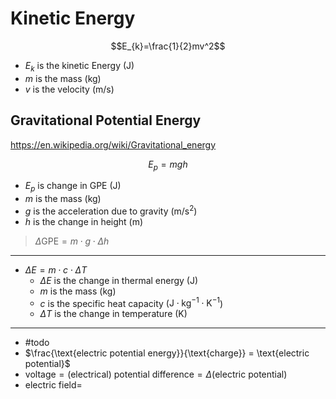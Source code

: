 # Kinetic Energy

$$E_{k}=\frac{1}{2}mv^2$$

- $E_{k}$ is the kinetic Energy ($\mathsf{J}$)
- $m$ is the mass ($\mathsf{kg}$)
- $v$ is the velocity ($\mathsf{m/s}$)


## Gravitational Potential Energy

https://en.wikipedia.org/wiki/Gravitational_energy

$$E_{p} = mgh$$

- $E_{p}$ is change in GPE ($\mathsf{J}$)
- $m$ is the mass ($\mathsf{kg}$)
- $g$ is the acceleration due to gravity ($\mathsf{m/s^2}$)
- $h$ is the change in height ($\mathsf{m}$)

> $\Delta \text{GPE}=m \cdot g \cdot \Delta h$

___

- $\Delta E = m \cdot c \cdot \Delta T$
    - $\Delta E$ is the change in thermal energy ($\mathsf{J}$)
    - $m$ is the mass ($\mathsf{kg}$)
    - $c$ is the specific heat capacity ($\mathsf{J \cdot kg^{-1} \cdot K^{-1}}$)
    - $\Delta T$ is the change in temperature ($\mathsf{K}$)



___

- #todo
- $\frac{\text{electric potential energy}}{\text{charge}} = \text{electric potential}$
- $\text{voltage}=\text{(electrical) potential difference} = \Delta (\text{electric potential})$
- $\text{electric field} =$

